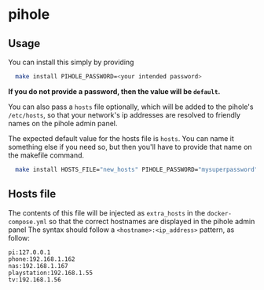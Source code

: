 # pihole

## Usage 

You can install this simply by providing

```bash
  make install PIHOLE_PASSWORD=<your intended password>
```

**If you do not provide a password, then the value will be `default`.**

You can also pass a `hosts`  file optionally, which will be added to the pihole's `/etc/hosts`, so that your network's ip addresses are resolved to friendly names on the pihole admin panel.

The expected default value for the hosts file is `hosts`. You can name it something else if you need so, but then you'll have to provide that name on the makefile command.

```bash
  make install HOSTS_FILE="new_hosts" PIHOLE_PASSWORD="mysuperpassword"
```

## Hosts file

The contents of this file will be injected as `extra_hosts`  in the `docker-compose.yml` so that the correct hostnames are displayed in the pihole admin panel
The syntax should follow a `<hostname>:<ip_address>` pattern, as follow:

```
pi:127.0.0.1
phone:192.168.1.162
nas:192.168.1.167
playstation:192.168.1.55
tv:192.168.1.56
```
